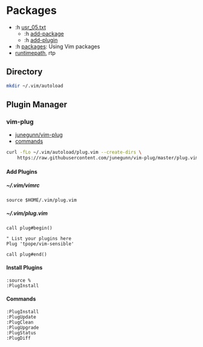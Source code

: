# Packages

- :h [usr_05.txt](https://vimhelp.org/usr_05.txt.html)
  - :h [add-package](https://vimhelp.org/usr_05.txt.html#add-package)
  - :h [add-plugin](https://vimhelp.org/usr_05.txt.html#plugin)
- :h [packages](https://vimhelp.org/repeat.txt.html#packages): Using Vim packages
- [runtimepath](https://vimhelp.org/options.txt.html#%27runtimepath%27), rtp

## Directory

```bash
mkdir ~/.vim/autoload
```

## Plugin Manager

### vim-plug

- [junegunn/vim-plug](https://github.com/junegunn/vim-plug)
- [commands](https://github.com/junegunn/vim-plug?tab=readme-ov-file#commands)

```bash
curl -fLo ~/.vim/autoload/plug.vim --create-dirs \
    https://raw.githubusercontent.com/junegunn/vim-plug/master/plug.vim
```

#### Add Plugins

##### ~/.vim/vimrc 

```vim
source $HOME/.vim/plug.vim
```

##### ~/.vim/plug.vim 

```vim
call plug#begin()

" List your plugins here
Plug 'tpope/vim-sensible'

call plug#end()
```

#### Install Plugins

```vim
:source %
:PlugInstall
```

#### Commands

```vim
:PlugInstall
:PlugUpdate
:PlugClean
:PlugUpgrade
:PlugStatus
:PlugDiff
```

